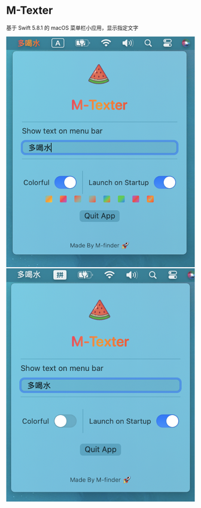 # M-Texter


基于 Swift 5.8.1 的 macOS 菜单栏小应用，显示指定文字


<img src="https://github.com/m-finder/M-Texter/blob/main/M-Texter/Preview%20Content/Preview%20Assets.xcassets/preview.imageset/preview.png">
<img src="https://github.com/m-finder/M-Texter/blob/main/M-Texter/Preview%20Content/Preview%20Assets.xcassets/preview.imageset/preview2.png">